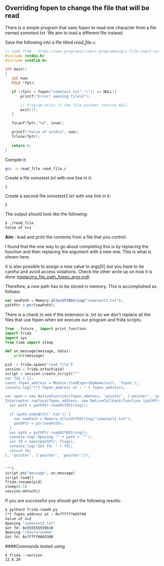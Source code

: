 ## Overriding fopen to change the file that will be read

There is a simple program that uses fopen to read one character from a file named *sometext.txt*. We aim to load a different file instead. 

Save the following into a file titled *read_file.c*:

```c
// code from : https://www.programiz.com/c-programming/c-file-input-output
#include <stdio.h>
#include <stdlib.h>

int main()
{
   int num;
   FILE *fptr;

   if ((fptr = fopen("sometext.txt","r")) == NULL){
       printf("Error! opening file\n");

       // Program exits if the file pointer returns NULL.
       exit(1);
   }

   fscanf(fptr,"%d", &num);

   printf("Value of n=%d\n", num);
   fclose(fptr); 
  
   return 0;
}
```
Compile it:

```bash
gcc -o read_file read_file.c
```

Create a file *sometext.txt* with one line in it:
```
1
```

Create a second file *sometext2.txt* with one line in it:
```
2
```

The output should look like the following: 
```bash
$ ./read_file 
Value of n=1
```

**Aim** : load and print the contents from a file that you control. 

I found that the one way to go about completing this is by replacing the function and then replacing the argument with a new one. This is what is shown here. 

It is also possible to assign a new value to args[0] but you have to be careful and avoid access violations. Check the other write up on how it is done ([replacing_file_path_fopen_args.md](https://github.com/kxynos/embedded_hacking/blob/master/frida/replacing_file_path_fopen_args.md)). 

Therefore, a new path has to be stored in memory. This is accomplished as follows:
```js
var newPath = Memory.allocUtf8String("sometext2.txt");
pathPtr = ptr(newPath);
```

There is a check to see if the extension is .txt so we don't replace all the files that use fopen when we execute our program and frida scripts. 

```python
from __future__ import print_function
import frida
import sys
from time import sleep

def on_message(message, data):
    print(message)

pid  = frida.spawn("read_file")
session = frida.attach(pid)
script = session.create_script("""
var fds = {};
const fopen_address = Module.findExportByName(null, 'fopen');
console.log("[*] fopen_address at : " + fopen_address);

var open = new NativeFunction(fopen_address, 'pointer', ['pointer', 'pointer']);
Interceptor.replace(fopen_address, new NativeCallback(function (pathPtr, flags) {
  var path = pathPtr.readUtf8String();

  if (path.endsWith('.txt')) {
    var newPath = Memory.allocUtf8String("sometext2.txt");
    pathPtr = ptr(newPath);
  }
  var path = pathPtr.readUtf8String();
  console.log('Opening "' + path + '"');
  var fd = open(pathPtr, flags);
  console.log('Got fd: ' + fd);
  return fd;
}, 'pointer', ['pointer', 'pointer']));


""")
script.on("message", on_message)
script.load()
frida.resume(pid)
sleep(0.5)
session.detach()
```

If you are successful you should get the following results:
```bash
$ python3 frida-read4.py 
[*] fopen_address at : 0x7ffff7e69740
Value of n=2
Opening "sometext2.txt"
Got fd: 0x555555559b10
Opening "/dev/urandom"
Got fd: 0x7ffff0003300
```


####Commands tested using 

```
$ frida --version
12.8.20
```
